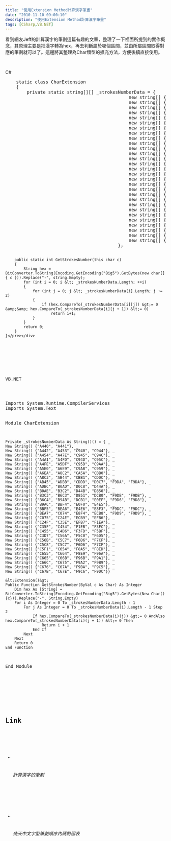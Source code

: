 ```yaml
---
title: "使用Extension Method計算漢字筆畫"
date: "2010-11-10 09:00:10"
description: "使用Extension Method計算漢字筆畫"
tags: [CSharp,VB.NET]
---
```


<p>看到網友Jeff的計算漢字的筆劃這篇有趣的文章，整理了一下裡面所提到的實作概念，其原理主要是把漢字轉為hex，再去判斷屬於哪個區間，並由所屬區間取得對應的筆劃就可以了。這邊將其整理為Char類型的擴充方法，方便後續直接使用。</p>  <p> </p>  <p>C#</p>  <div class="wlWriterSmartContent" id="scid:812469c5-0cb0-4c63-8c15-c81123a09de7:f16cb0a0-454f-4922-a813-62dd4695c24a" style="padding-right: 0px; display: inline; padding-left: 0px; float: none; padding-bottom: 0px; margin: 0px; padding-top: 0px"><pre name="code" class="c#">    static class CharExtension
    {
        private static string[][] _strokesNumberData = { 
                                              new string[] { "A440", "A441" } ,                                   //1 
                                              new string[] { "A442", "A453","C940", "C944"} ,                     //2 
                                              new string[] { "A454", "A47E","C945", "C94C"} ,                     //3 
                                              new string[] { "A4A1", "A4FD","C94D", "C95C"} ,                     //4 
                                              new string[] { "A4FE", "A5DF","C95D", "C9AA"} ,                     //5 
                                              new string[] { "A5E0", "A6E9","C9AB", "C959"} ,                     //6 
                                              new string[] { "A6EA", "A8C2","CA5A", "CBB0"} ,                     //7 
                                              new string[] { "A8C3", "AB44","CBB1", "CDDC"} ,                     //8 
                                              new string[] { "AB45", "ADBB","CDDD", "D0C7","F9DA","F9DA"} ,       //9 
                                              new string[] { "ADBC", "B0AD","D0C8", "D44A"} ,                     //10
                                              new string[] { "B0AE", "B3C2","D44B", "D850"} ,                     //11
                                              new string[] { "B3C3", "B6C3","D851", "DCB0","F9DB","F9DB"} ,       //12
                                              new string[] { "B6C4", "B9AB","DCB1", "E0EF","F9D6","F9D8"} ,       //13
                                              new string[] { "B9AC", "BBF4","E0F0", "E4E5"} ,                     //14
                                              new string[] { "BBF5", "BEA6","E4E6", "E8F3","F9DC","F9DC"} ,       //15
                                              new string[] { "BEA7", "C074","E8F4", "ECB8","F9D9","F9D9"} ,       //16
                                              new string[] { "C075", "C24E","ECB9", "EFB6"} ,                     //17
                                              new string[] { "C24F", "C35E","EFB7", "F1EA"} ,                     //18
                                              new string[] { "C35F", "C454","F1EB", "F3FC"} ,                     //19
                                              new string[] { "C455", "C4D6","F3FD", "F5BF"} ,                     //20
                                              new string[] { "C3D7", "C56A","F5C0", "F6D5"} ,                     //21
                                              new string[] { "C56B", "C5C7","F6D6", "F7CF"} ,                     //22
                                              new string[] { "C5C8", "C5C7","F6D6", "F7CF"} ,                     //23
                                              new string[] { "C5F1", "C654","F8A5", "F8ED"} ,                     //24
                                              new string[] { "C655", "C664","F8E9", "F96A"} ,                     //25
                                              new string[] { "C665", "C66B","F96B", "F9A1"} ,                     //26
                                              new string[] { "C66C", "C675","F9A2", "F9B9"} ,                     //27
                                              new string[] { "C676", "C67A","F9BA", "F9C5"} ,                     //28
                                              new string[] { "C67B", "C67E","F9C6", "F9DC"} ,                     //29
                                          };

        public static int GetStrokesNumber(this char c)
        {
            String hex = BitConverter.ToString(Encoding.GetEncoding("Big5").GetBytes(new char[] { c })).Replace("-", string.Empty);
            for (int i = 0; i &lt; _strokesNumberData.Length; ++i)
            {
                for (int j = 0; j &lt; _strokesNumberData[i].Length; j += 2)
                {
                    if (hex.CompareTo(_strokesNumberData[i][j]) &gt;= 0 &amp;&amp; hex.CompareTo(_strokesNumberData[i][j + 1]) &lt;= 0)
                        return i+1;
                }
            }
            return 0;
        }
    }</pre></div>

<p> </p>

<p>VB.NET</p>

<div class="wlWriterSmartContent" id="scid:812469c5-0cb0-4c63-8c15-c81123a09de7:18559b93-64a5-48d1-a9d8-28cb7d591f0c" style="padding-right: 0px; display: inline; padding-left: 0px; float: none; padding-bottom: 0px; margin: 0px; padding-top: 0px"><pre name="code" class="vb">Imports System.Runtime.CompilerServices
Imports System.Text

Module CharExtension

    Private _strokesNumberData As String()() = { _
    New String() {"A440", "A441"}, _
    New String() {"A442", "A453", "C940", "C944"}, _
    New String() {"A454", "A47E", "C945", "C94C"}, _
    New String() {"A4A1", "A4FD", "C94D", "C95C"}, _
    New String() {"A4FE", "A5DF", "C95D", "C9AA"}, _
    New String() {"A5E0", "A6E9", "C9AB", "C959"}, _
    New String() {"A6EA", "A8C2", "CA5A", "CBB0"}, _
    New String() {"A8C3", "AB44", "CBB1", "CDDC"}, _
    New String() {"AB45", "ADBB", "CDDD", "D0C7", "F9DA", "F9DA"}, _
    New String() {"ADBC", "B0AD", "D0C8", "D44A"}, _
    New String() {"B0AE", "B3C2", "D44B", "D850"}, _
    New String() {"B3C3", "B6C3", "D851", "DCB0", "F9DB", "F9DB"}, _
    New String() {"B6C4", "B9AB", "DCB1", "E0EF", "F9D6", "F9D8"}, _
    New String() {"B9AC", "BBF4", "E0F0", "E4E5"}, _
    New String() {"BBF5", "BEA6", "E4E6", "E8F3", "F9DC", "F9DC"}, _
    New String() {"BEA7", "C074", "E8F4", "ECB8", "F9D9", "F9D9"}, _
    New String() {"C075", "C24E", "ECB9", "EFB6"}, _
    New String() {"C24F", "C35E", "EFB7", "F1EA"}, _
    New String() {"C35F", "C454", "F1EB", "F3FC"}, _
    New String() {"C455", "C4D6", "F3FD", "F5BF"}, _
    New String() {"C3D7", "C56A", "F5C0", "F6D5"}, _
    New String() {"C56B", "C5C7", "F6D6", "F7CF"}, _
    New String() {"C5C8", "C5C7", "F6D6", "F7CF"}, _
    New String() {"C5F1", "C654", "F8A5", "F8ED"}, _
    New String() {"C655", "C664", "F8E9", "F96A"}, _
    New String() {"C665", "C66B", "F96B", "F9A1"}, _
    New String() {"C66C", "C675", "F9A2", "F9B9"}, _
    New String() {"C676", "C67A", "F9BA", "F9C5"}, _
    New String() {"C67B", "C67E", "F9C6", "F9DC"}}

    &lt;Extension()&gt; _
    Public Function GetStrokesNumber(ByVal c As Char) As Integer
        Dim hex As [String] = BitConverter.ToString(Encoding.GetEncoding("Big5").GetBytes(New Char() {c})).Replace("-", String.Empty)
        For i As Integer = 0 To _strokesNumberData.Length - 1
            For j As Integer = 0 To _strokesNumberData(i).Length - 1 Step 2
                If hex.CompareTo(_strokesNumberData(i)(j)) &gt;= 0 AndAlso hex.CompareTo(_strokesNumberData(i)(j + 1)) &lt;= 0 Then
                    Return i + 1
                End If
            Next
        Next
        Return 0
    End Function
End Module</pre></div>

<p> </p>

<h2>Link</h2>

<ul>
  <li>
    <h6>計算漢字的筆劃</h6>
  </li>

  <li>
    <h6>倚天中文字型筆劃順序內碼對照表</h6>
  </li>
</ul>
